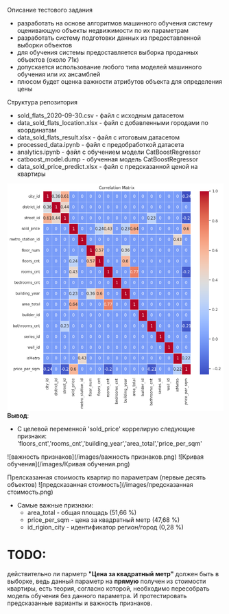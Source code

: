 Описание тестового задания 

- разработать на основе алгоритмов машинного обучения систему оценивающую объекты недвижимости по их параметрам
- разработать систему подготовки данных из предоставленной выборки объектов
- для обучения системы предоставляется выборка проданных объектов (около 71к)
- допускается использование любого типа моделей машинного обучения или их ансамблей
- плюсом будет оценка важности атрибутов объекта для определения цены


Структура репозитория 
- sold_flats_2020-09-30.csv - файл с исходным  датасетом
- data_sold_flats_location.xlsx - файл с добавленными городами по координатам
- data_sold_flats_result.xlsx - файл с итоговым датасетом
- processed_data.ipynb - файл с предобработкой датасета
- analytics.ipynb - файл с обучением модели CatBoostRegressor
- catboost_model.dump - обученная модель CatBoostRegressor
- data_sold_price_predict.xlsx - файл с предсказанной ценой на квартиры

![матрица корреляция](/images/correlation_matrix.png)
**Вывод**:
* С целевой переменной 'sold_price' коррелирую следующие признаки: 'floors_cnt','rooms_cnt','building_year','area_total','price_per_sqm'

![важность признаков](/images/важность признаков.png)
![Кривая обучения](/images/Кривая обучения.png)

Прелсказанная стоимость квартир по параметрам (первые десять объектов)
![предсказанная стоимость](/images/предсказанная стоимость.png)


* Самые важные признаки:
  * area_total - общая площадь (51,66 %)
  * price_per_sqm - цена за квадратный метр (47,68 %)
  * id_rigion_city - идентификатор регион/город (0,28 %)


# TODO:
действительно ли парметр **"Цена за квадратный метр"** должен быть в выборке, ведь данный параметр на **прямую** получен из стоимости квартиры, есть теория, согласно которой, необходимо пересобрать модель обучения без данного параметра. И протестировать предсказанные варианты и важность признаков. 